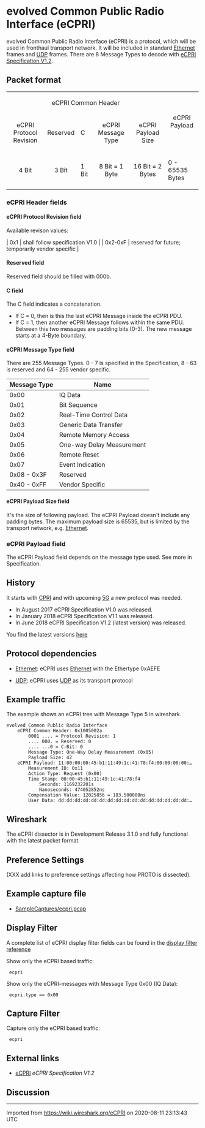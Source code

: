# evolved Common Public Radio Interface (eCPRI)

evolved Common Public Radio Interface (eCPRI) is a protocol, which will be used in fronthaul transport network. It will be included in standard [Ethernet](/Ethernet) frames and [UDP](/UDP) frames. There are 8 Message Types to decode with [eCPRI Specification V1.2](http://www.cpri.info/downloads/eCPRI_v_1_2_2018_06_25.pdf).

## Packet format


<table>

<tbody>

<tr>

<td colspan="32" style="text-align: center">

eCPRI Common Header


</td>

<td colspan="1" rowspan="2" style="text-align: center">

eCPRI Payload

</td>

</tr>

<tr>

<td colspan="4" style="text-align: center">

eCPRI Protocol Revision

</td>

<td colspan="3" style="text-align: center">

Reserved

</td>

<td>

C

</td>

<td colspan="8" style="text-align: center">

eCPRI Message Type

</td>

<td colspan="16" style="text-align: center">

eCPRI Payload Size

</td>

</tr>

<tr>

<td colspan="4" style="text-align: center">

4 Bit

</td>

<td colspan="3" style="text-align: center">

3 Bit

</td>

<td>

1 Bit

</td>

<td colspan="8" style="text-align: center">

8 Bit = 1 Byte

</td>

<td colspan="16" style="text-align: center">

16 Bit = 2 Bytes

</td>

<td>

0 - 65535 Bytes

</td>

</tr>

</tbody>

</table>


### eCPRI Header fields

#### eCPRI Protocol Revision field

Available revison values:

| 0x1     | shall follow specification V1.0                  |
| 0x2-0xF | reserved for future; temporarily vendor specific |

#### Reserved field

Reserved field should be filled with 000b.

#### C field

The C field indicates a concatenation.

  - If C = 0, then is this the last eCPRI Message inside the eCPRI PDU.
  - If C = 1, then another eCPRI Message follows within the same PDU. Between this two messages are padding bits (0-3). The new message starts at a 4-Byte boundary.

#### eCPRI Message Type field

There are 255 Message Types. 0 - 7 is specified in the Specification, 8 - 63 is reserved and 64 - 255 vendor specific.

| Message Type | Name                      |
| ------------ | ------------------------- |
| 0x00         | IQ Data                   |
| 0x01         | Bit Sequence              |
| 0x02         | Real-Time Control Data    |
| 0x03         | Generic Data Transfer     |
| 0x04         | Remote Memory Access      |
| 0x05         | One-way Delay Measurement |
| 0x06         | Remote Reset              |
| 0x07         | Event Indication          |
| 0x08 - 0x3F  | Reserved                  |
| 0x40 - 0xFF  | Vendor Specific           |

#### eCPRI Payload Size field

It's the size of following payload. The eCPRI Payload doesn't include any padding bytes. The maximum payload size is 65535, but is limited by the transport network, e.g. [Ethernet](/Ethernet).

### eCPRI Payload field

The eCPRI Payload field depends on the message type used. See more in Specification.

## History

It starts with [CPRI](/CPRI) and with upcoming [5G](/5G) a new protocol was needed.

  - In August 2017 eCPRI Specification V1.0 was released.
  - In January 2018 eCPRI Specification V1.1 was released.
  - In June 2018 eCPRI Specification V1.2 (latest version) was released.

You find the latest versions [here](http://www.cpri.info/spec.html)

## Protocol dependencies

  - [Ethernet](/Ethernet): eCPRI uses [Ethernet](/Ethernet) with the Ethertype 0xAEFE

  - [UDP](/UDP): eCPRI uses [UDP](/UDP) as its transport protocol

## Example traffic

The example shows an eCPRI tree with Message Type 5 in wireshark.

    evolved Common Public Radio Interface
        eCPRI Common Header: 0x1005002a
            0001 .... = Protocol Revision: 1
            .... 000. = Reserved: 0
            .... ...0 = C-Bit: 0
            Message Type: One-Way Delay Measurement (0x05)
            Payload Size: 42
        eCPRI Payload: 11:00:00:00:45:b1:11:49:1c:41:78:f4:00:00:00:00:…
            Measurement ID: 0x11
            Action Type: Request (0x00)
            Time Stamp: 00:00:45:b1:11:49:1c:41:78:f4
                Seconds: 1169232201s
                Nanoseconds: 474052852ns
            Compensation Value: 12025856 = 183.500000ns
            User Data: dd:dd:dd:dd:dd:dd:dd:dd:dd:dd:dd:dd:dd:dd:dd:dd:…

## Wireshark

The eCPRI dissector is in Development Release 3.1.0 and fully functional with the latest packet format.

## Preference Settings

(XXX add links to preference settings affecting how PROTO is dissected).

## Example capture file

  - [SampleCaptures/ecpri.pcap](uploads/__moin_import__/attachments/SampleCaptures/ecpri.pcap)

## Display Filter

A complete list of eCPRI display filter fields can be found in the [display filter reference](http://www.wireshark.org/docs/dfref/protofirstletter/ecpri.html)

Show only the eCPRI based traffic:

``` 
 ecpri
```

Show only the eCPRI-messages with Message Type 0x00 (IQ Data):

``` 
 ecpri.type == 0x00 
```

## Capture Filter

Capture only the eCPRI based traffic:

``` 
 ecpri
```

## External links

  - [eCPRI](http://www.cpri.info/downloads/eCPRI_v_1_2_2018_06_25.pdf) *eCPRI Specification V1.2*

## Discussion

---

Imported from https://wiki.wireshark.org/eCPRI on 2020-08-11 23:13:43 UTC
